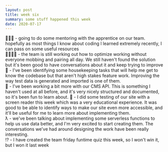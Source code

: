 ```yaml
---
layout: post
title: week six
summary: some stuff happened this week
date: 2020-07-17
---
```


👩🏼‍🏫 - going to do some mentoring with the apprentice on our team. hopefully as most things I know about coding I learned extremely recently, I can pass on some useful resources  
👩‍👩‍👧‍👧 - the team is still working out how to optimize working without everyone mobbing and pairing all day. We still haven't found the solution but it's been good to have conversations about it and keep trying to improve  
🧹 - I've been identifying some housekeeping tasks that will help me get to know the codebase but that aren't high stakes feature work. Improving the way test data is generated and imported is one of them.  
📖 - I've been working a bit more with our CMS API. This is something I haven't used at all before, and it's very nicely structured and documented, so it's been fun to learn about.
💬 - I did some testing of our site with a screen reader this week which was a very educational experience. It was good to be able to identify ways to make our site even more accessible, and it'll be useful for me to learn more about implementing them.  
ƛ - we've been talking about implementing some serverless functions to help us use data better, and I'm very excited to start creating them. The conversations we've had around designing the work have been really interesting.  
⁉️ - I have created the team friday funtime quiz this week, so I won't win it, but I won it last week
